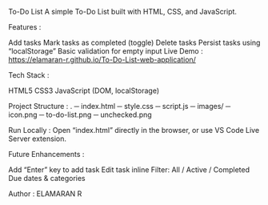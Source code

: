 To-Do List
A simple To-Do List built with HTML, CSS, and JavaScript.

Features :

Add tasks
Mark tasks as completed (toggle)
Delete tasks
Persist tasks using “localStorage”
Basic validation for empty input
Live Demo :  https://elamaran-r.github.io/To-Do-List-web-application/

Tech Stack :

HTML5
CSS3
JavaScript (DOM, localStorage)

Project Structure : 
. ─ index.html 
─ style.css
─ script.js 
─ images/ 
─ icon.png 
─ to-do-list.png 
─ unchecked.png 

Run Locally : Open “index.html” directly in the browser, or use VS Code Live Server extension.

Future Enhancements :

Add “Enter” key to add task
Edit task inline
Filter: All / Active / Completed
Due dates & categories

Author : ELAMARAN R
